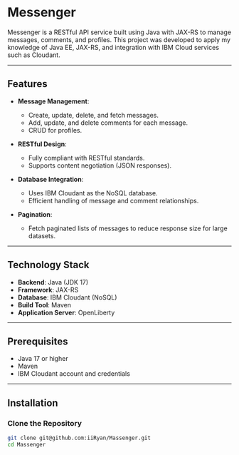# Messenger

Messenger is a RESTful API service built using Java with JAX-RS to manage messages, comments, and profiles. This project was developed to apply my knowledge of Java EE, JAX-RS, and integration with IBM Cloud services such as Cloudant.

---

## Features

- **Message Management**:
  - Create, update, delete, and fetch messages.
  - Add, update, and delete comments for each message.
  - CRUD for profiles.

- **RESTful Design**:
  - Fully compliant with RESTful standards.
  - Supports content negotiation (JSON responses).

- **Database Integration**:
  - Uses IBM Cloudant as the NoSQL database.
  - Efficient handling of message and comment relationships.

- **Pagination**:
  - Fetch paginated lists of messages to reduce response size for large datasets.

---

## Technology Stack

- **Backend**: Java (JDK 17)
- **Framework**: JAX-RS
- **Database**: IBM Cloudant (NoSQL)
- **Build Tool**: Maven
- **Application Server**: OpenLiberty

---

## Prerequisites

- Java 17 or higher
- Maven
- IBM Cloudant account and credentials

---

## Installation

### Clone the Repository

```bash
git clone git@github.com:iiRyan/Massenger.git
cd Massenger
